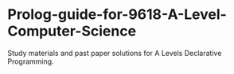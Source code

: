 # Prolog-guide-for-9618-A-Level-Computer-Science
Study materials and past paper solutions for A Levels Declarative Programming.
